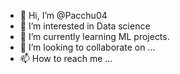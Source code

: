 - 👋 Hi, I’m @Pacchu04
- 👀 I’m interested in Data science 
- 🌱 I’m currently learning ML projects.
- 💞️ I’m looking to collaborate on ...
- 📫 How to reach me ...

<!---
Pacchu04/Pacchu04 is a ✨ special ✨ repository because its `README.md` (this file) appears on your GitHub profile.
You can click the Preview link to take a look at your changes.
--->
